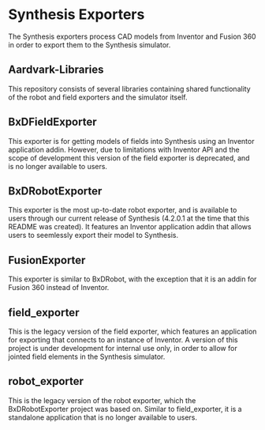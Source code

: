 # Synthesis Exporters

The Synthesis exporters process CAD models from Inventor and Fusion 360 in order to export them to the Synthesis simulator. 

## Aardvark-Libraries

This repository consists of several libraries containing shared functionality of the robot and field exporters and the simulator itself.

## BxDFieldExporter

This exporter is for getting models of fields into Synthesis using an Inventor application addin. However, due to limitations with Inventor API and the scope of development this version of the field exporter is deprecated, and is no longer available to users. 

## BxDRobotExporter

This exporter is the most up-to-date robot exporter, and is available to users through our current release of Synthesis (4.2.0.1 at the time that this README was created). It features an Inventor application addin that allows users to seemlessly export their model to Synthesis.

## FusionExporter

This exporter is similar to BxDRobot, with the exception that it is an addin for Fusion 360 instead of Inventor.

## field_exporter

This is the legacy version of the field exporter, which features an application for exporting that connects to an instance of Inventor. A version of this project is under development for internal use only, in order to allow for jointed field elements in the Synthesis simulator. 

## robot_exporter

This is the legacy version of the robot exporter, which the BxDRobotExporter project was based on. Similar to field_exporter, it is a standalone application that is no longer available to users. 